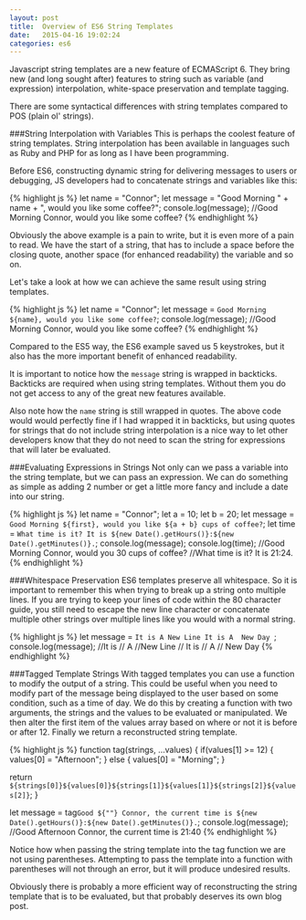 ```yaml
---
layout: post
title:  Overview of ES6 String Templates
date:   2015-04-16 19:02:24
categories: es6
---
```

Javascript string templates are a new feature of ECMAScript 6. They bring new (and long sought after) features to string such as variable (and expression) interpolation, white-space preservation and template tagging.

There are some syntactical differences with string templates compared to POS (plain ol' strings). 

###String Interpolation with Variables
This is perhaps the coolest feature of string templates. String interpolation has been available in languages such as Ruby and PHP for as long as I have been programming. 

Before ES6, constructing dynamic string for delivering messages to users or debugging, JS developers had to concatenate strings and variables like this:

{% highlight js %}
let name = "Connor";
let message = "Good Morning " + name + ", would you like some coffee?";
console.log(message);
//Good Morning Connor, would you like some coffee?
{% endhighlight %}   

Obviously the above example is a pain to write, but it is even more of a pain to read. We have the start of a string, that has to include a space before the closing quote, another space (for enhanced readability) the variable and so on. 

Let's take a look at how we can achieve the same result using string templates.

{% highlight js %}
let name = "Connor";
let message = `Good Morning ${name}, would you like some coffee?`;
console.log(message);
//Good Morning Connor, would you like some coffee?
{% endhighlight %} 

Compared to the ES5 way, the ES6 example saved us 5 keystrokes, but it also has the more important benefit of enhanced readability. 

It is important to notice how the `message` string is wrapped in backticks. Backticks are required when using string templates. Without them you do not get access to any of the great new features available.

Also note how the `name` string is still wrapped in quotes. The above code would would perfectly fine if I had wrapped it in backticks, but using quotes for strings that do not include string interpolation is a nice way to let other developers know that they do not need to scan the string for expressions that will later be evaluated.

###Evaluating Expressions in Strings
Not only can we pass a variable into the string template, but we can pass an expression. We can do something as simple as adding 2 number or get a little more fancy and include a date into our string.

{% highlight js %}
let name = "Connor";
let a = 10;
let b = 20;
let message = `Good Morning ${first}, would you like ${a + b} cups of coffee?`;
let time = `What time is it? It is ${new Date().getHours()}:${new Date().getMinutes()}.`;
console.log(message);
console.log(time);
//Good Morning Connor, would you 30 cups of coffee?
//What time is it? It is 21:24.
{% endhighlight %}  

###Whitespace Preservation
ES6 templates preserve all whitespace. So it is important to remember this when trying to break up a string onto multiple lines. If you are trying to keep your lines of code within the 80 character guide, you still need to escape the new line character or concatenate multiple other strings over multiple lines like you would with a normal string.

{% highlight js %}
let message = `It is
    A
New Line
            It is
    A 
  New Day
`;
console.log(message);
//It is
//    A
//New Line
//            It is
//    A 
//  New Day
{% endhighlight %}

###Tagged Template Strings
With tagged templates you can use a function to modify the output of a string. This could be useful when you need to modify part of the message being displayed to the user based on some condition, such as a time of day. We do this by creating a function with two arguments, the strings and the values to be evaluated or manipulated. We then alter the first item of the values array based on where or not it is before or after 12. Finally we return a reconstructed string template.

{% highlight js %}
function tag(strings, ...values) {
    if(values[1] >= 12) {
        values[0] = "Afternoon";
    } else {
        values[0] = "Morning";
    }
  
  return `${strings[0]}${values[0]}${strings[1]}${values[1]}${strings[2]}${values[2]}`;
}

let message = tag`Good ${""} Connor, the current time is ${new Date().getHours()}:${new Date().getMinutes()}.`;
console.log(message);
//Good Afternoon Connor, the current time is 21:40
{% endhighlight %}

Notice how when passing the string template into the tag function we are not using parentheses. Attempting to pass the template into a function with parentheses will not through an error, but it will produce undesired results.

Obviously there is probably a more efficient way of reconstructing the string template that is to be evaluated, but that probably deserves its own blog post.



